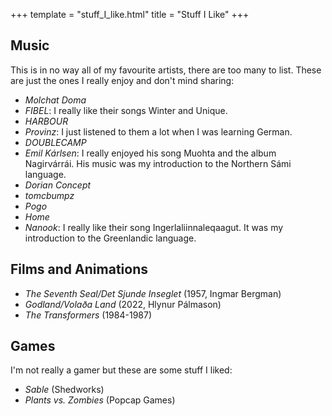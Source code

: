 +++
template = "stuff_I_like.html"
title = "Stuff I Like"
+++
## Music
This is in no way all of my favourite artists, there are too many to list. These are just the ones I really enjoy and don't mind sharing: 
- *Molchat Doma* 
- *FIBEL*: I really like their songs Winter and Unique.
- *HARBOUR*
- *Provinz*: I just listened to them a lot when I was learning German.
- *DOUBLECAMP*
- *Emil Kárlsen*: I really enjoyed his song Muohta and the album Nagirvárrái. His music was my introduction to the Northern Sámi language. 
- *Dorian Concept*
- *tomcbumpz*
- *Pogo*
- *Home*
- *Nanook*: I really like their song Ingerlaliinnaleqaagut. It was my introduction to the Greenlandic language.
## Films and Animations
- *The Seventh Seal/Det Sjunde Inseglet* (1957, Ingmar Bergman)
- *Godland/Volaða Land* (2022, Hlynur Pálmason)
- *The Transformers* (1984-1987)
## Games
I'm not really a gamer but these are some stuff I liked:
- *Sable* (Shedworks)
- *Plants vs. Zombies* (Popcap Games)
